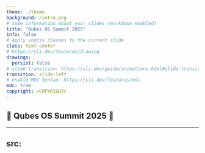 ```yaml
---
theme: ./theme
background: /intro.png
# some information about your slides (markdown enabled)
title: "Qubes OS Summit 2025"
info: false
# apply unocss classes to the current slide
class: text-center
# https://sli.dev/features/drawing
drawings:
  persist: false
# slide transition: https://sli.dev/guide/animations.html#slide-transitions
transition: slide-left
# enable MDC Syntax: https://sli.dev/features/mdc
mdc: true
copyright: <COPYRIGHT>
---
```


## &#x1F44B; Qubes OS Summit 2025 &#x1F389;

<!-- markdownlint-disable MD033 MD003 -->
---
src: <SRC>
---
<!-- markdownlint-enable MD033 MD003 -->

